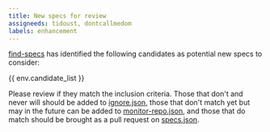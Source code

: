 ```yaml
---
title: New specs for review
assigneeds: tidoust, dontcallmedom
labels: enhancement
---
```

[find-specs](src/find-specs.js) has identified the following candidates as potential new specs to consider:

{{ env.candidate_list }}

Please review if they match the inclusion criteria. Those that don't and never will should be added to [ignore.json](src/data/ignore.json), those that don't match yet but may in the future can be added to [monitor-repo.json](src/data/monitor-repos.json), and those that do match should be brought as a pull request on [specs.json](specs.json).